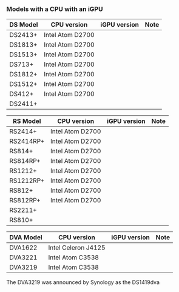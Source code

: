 ### Models with a CPU with an iGPU

| DS Model | CPU version | iGPU version | Note |
|----------|-------------|--------------|------|
| DS2413+ | Intel Atom D2700 |  |  |
| DS1813+ | Intel Atom D2700 |  |  |
| DS1513+ | Intel Atom D2700 |  |  |
| DS713+ | Intel Atom D2700 |  |  |
| DS1812+ | Intel Atom D2700 |  |  |
| DS1512+ | Intel Atom D2700 |  |  |
| DS412+ | Intel Atom D2700 |  |  |
| DS2411+ |  |  |  |

| RS Model | CPU version | iGPU version | Note |
|----------|-------------|--------------|------|
| RS2414+ | Intel Atom D2700 |  |  |
| RS2414RP+ | Intel Atom D2700 |  |  |
| RS814+ | Intel Atom D2700 |  |  |
| RS814RP+ | Intel Atom D2700 |  |  |
| RS1212+ | Intel Atom D2700 |  |  |
| RS1212RP+ | Intel Atom D2700 |  |  |
| RS812+ | Intel Atom D2700 |  |  |
| RS812RP+ | Intel Atom D2700 |  |  |
| RS2211+ |  |  |  |
| RS810+ |  |  |  |

| DVA Model | CPU version | iGPU version | Note |
|-----------|-------------|--------------|------|
| DVA1622 | Intel Celeron J4125 |  |  |
| DVA3221 | Intel Atom C3538 |   |  |
| DVA3219 | Intel Atom C3538 |  |  |

The DVA3219 was announced by Synology as the DS1419dva
